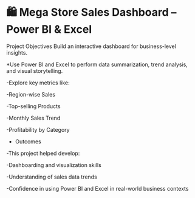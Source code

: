 # 🛍️ Mega Store Sales Dashboard – Power BI & Excel
Project Objectives
Build an interactive dashboard for business-level insights.

*Use Power BI and Excel to perform data summarization, trend analysis, and visual storytelling.

-Explore key metrics like:

-Region-wise Sales

-Top-selling Products

-Monthly Sales Trend

-Profitability by Category



* Outcomes

-This project helped develop:

-Dashboarding and visualization skills

-Understanding of sales data trends

-Confidence in using Power BI and Excel in real-world business contexts

